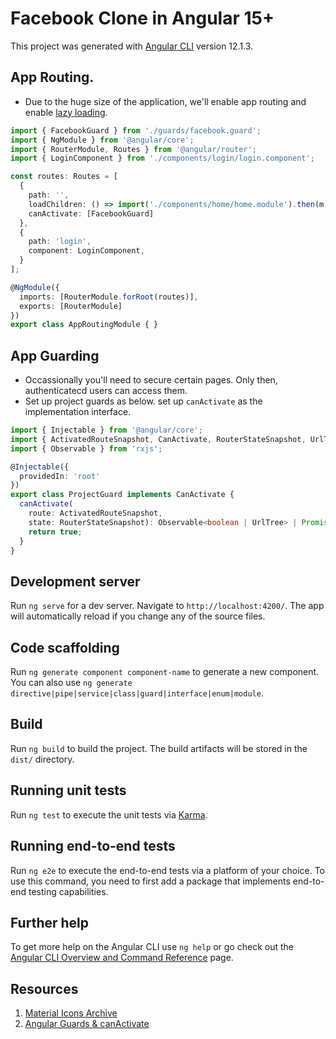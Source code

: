 # Facebook Clone in Angular 15+

This project was generated with [Angular CLI](https://github.com/angular/angular-cli) version 12.1.3.

## App Routing.
- Due to the huge size of the application, we'll enable app routing and enable [lazy loading](https://www.freecodecamp.org/news/lazy-loading-in-angular-intro-to-ngmodules/).

```typescript
import { FacebookGuard } from './guards/facebook.guard';
import { NgModule } from '@angular/core';
import { RouterModule, Routes } from '@angular/router';
import { LoginComponent } from './components/login/login.component';

const routes: Routes = [
  {
    path: '',
    loadChildren: () => import('./components/home/home.module').then(m => m.HomeModule),
    canActivate: [FacebookGuard]
  },
  {
    path: 'login',
    component: LoginComponent,
  }
];

@NgModule({
  imports: [RouterModule.forRoot(routes)],
  exports: [RouterModule]
})
export class AppRoutingModule { }


```

## App Guarding
- Occassionally you'll need to secure certain pages. Only then, authenticatecd users can access them.
- Set up project guards as below. set up `canActivate` as the implementation interface.

```typescript
import { Injectable } from '@angular/core';
import { ActivatedRouteSnapshot, CanActivate, RouterStateSnapshot, UrlTree } from '@angular/router';
import { Observable } from 'rxjs';

@Injectable({
  providedIn: 'root'
})
export class ProjectGuard implements CanActivate {
  canActivate(
    route: ActivatedRouteSnapshot,
    state: RouterStateSnapshot): Observable<boolean | UrlTree> | Promise<boolean | UrlTree> | boolean | UrlTree {
    return true;
  }
}
```

## Development server

Run `ng serve` for a dev server. Navigate to `http://localhost:4200/`. The app will automatically reload if you change any of the source files.

## Code scaffolding

Run `ng generate component component-name` to generate a new component. You can also use `ng generate directive|pipe|service|class|guard|interface|enum|module`.

## Build

Run `ng build` to build the project. The build artifacts will be stored in the `dist/` directory.

## Running unit tests

Run `ng test` to execute the unit tests via [Karma](https://karma-runner.github.io).

## Running end-to-end tests

Run `ng e2e` to execute the end-to-end tests via a platform of your choice. To use this command, you need to first add a package that implements end-to-end testing capabilities.

## Further help

To get more help on the Angular CLI use `ng help` or go check out the [Angular CLI Overview and Command Reference](https://angular.io/cli) page.

## Resources
1. [Material Icons Archive](https://www.angularjswiki.com/angular/angular-material-icons-list-mat-icon-list/)
2. [Angular Guards & canActivate](https://angular.io/api/router/CanActivate)